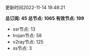 更新时间2022-11-14 19:48:21

**总订阅: 45**
**总节点: 1065**
**有效节点: 199**
- ssr节点: 13
- trojan节点: 58
- v2ray节点: 125
- ss节点: 3
